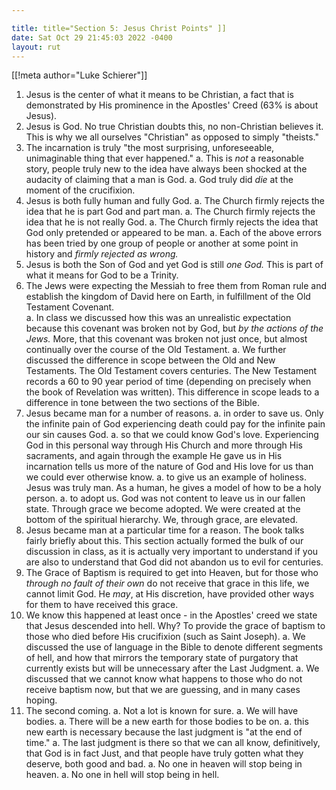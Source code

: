 ```yaml
---

title: title="Section 5: Jesus Christ Points" ]]
date: Sat Oct 29 21:45:03 2022 -0400
layout: rut
---
```


[[!meta author="Luke Schierer"]]

1. Jesus is the center of what it means to be Christian, a fact that is
   demonstrated by His prominence in the Apostles' Creed (63% is about Jesus).
1. Jesus is God.  No true Christian doubts this, no non-Christian believes it.
   This is why we all ourselves "Christian" as opposed to simply "theists."
1. The incarnation is truly "the most surprising, unforeseeable, unimaginable
   thing that ever happened."
   a. This is *not* a reasonable story, people truly new to the idea have always
      been shocked at the audacity of claiming that a man is God. 
   a. God truly did *die* at the moment of the crucifixion. 
1. Jesus is both fully human and fully God. 
   a. The Church firmly rejects the idea that he is part God and part man.
   a. The Church firmly rejects the idea that he is not really God.
   a. The Church firmly rejects the idea that God only pretended or appeared to
      be man.
   a. Each of the above errors has been tried by one group of people or another
      at some point in history and *firmly rejected as wrong.*
1. Jesus is both the Son of God and yet God is still *one God.*  This is part of
   what it means for God to be a Trinity.
1. The Jews were expecting the Messiah to free them from Roman rule and
   establish the kingdom of David here on Earth, in fulfillment of the Old
   Testament Covenant.  
   a. In class we discussed how this was an unrealistic expectation because this
      covenant was broken not by God, but *by the actions of the Jews.* More,
      that this covenant was broken not just once, but almost continually over
      the course of the Old Testament.
   a. We further discussed the difference in scope between the Old and New
      Testaments.  The Old Testament covers centuries.  The New Testament
      records a 60 to 90 year period of time (depending on precisely when the
      book of Revelation was written).  This difference in scope leads to a
      difference in tone between the two sections of the Bible.
1. Jesus became man for a number of reasons.
   a. in order to save us.  Only the infinite pain of God experiencing death
      could pay for the infinite pain our sin causes God.
   a. so that we could know God's love.  Experiencing God in this personal way
      through His Church and more through His sacraments, and again through the
      example He gave us in His incarnation tells us more of the nature of God
      and His love for us than we could ever otherwise know.
   a. to give us an example of holiness.  Jesus was truly man.  As a human, he
      gives a model of how to be a holy person.
   a. to adopt us.  God was not content to leave us in our fallen state.
      Through grace we become adopted.  We were created at the bottom of the
      spiritual hierarchy.  We, through grace, are elevated. 
1. Jesus became man at a particular time for a reason. 
   The book talks fairly briefly about this.  This section actually formed the
   bulk of our discussion in class, as it is actually very important to
   understand if you are also to understand that God did not abandon us to evil
   for centuries.
1. The Grace of Baptism is required to get into Heaven, but for those who
   *through no fault of their own* do not receive that grace in this life, we
   cannot limit God.  He *may*, at His discretion, have provided other ways for
   them to have received this grace.  
1. We know this happened at least once - in the Apostles' creed we state that
   Jesus descended into hell.  Why? To provide the grace of baptism to those who
   died before His crucifixion (such as Saint Joseph). 
   a. We discussed the use of language in the Bible to denote different
      segments of hell, and how that mirrors the temporary state of purgatory
      that currently exists but will be unnecessary after the Last Judgment.
   a. We discussed that we cannot know what happens to those who do not receive
      baptism now, but that we are guessing, and in many cases hoping. 
1. The second coming.
   a. Not a lot is known for sure.
   a. We will have bodies.
   a. There will be a new earth for those bodies to be on.
   a. this new earth is necessary because the last judgment is "at the end of
      time."
   a. The last judgment is there so that we can all know, definitively, that
      God is in fact Just, and that people have truly gotten what they deserve,
      both good and bad. 
   a. No one in heaven will stop being in heaven.
   a. No one in hell will stop being in hell.
